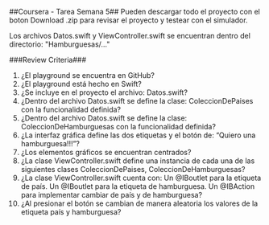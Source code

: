 ##Coursera - Tarea Semana 5##
Pueden descargar todo el proyecto con el boton Download .zip para revisar el proyecto y testear con el simulador.

Los archivos Datos.swift y ViewController.swift se encuentran dentro del directorio: 
"Hamburguesas/..."

###Review Criteria###
1. ¿El playground se encuentra en GitHub?
2. ¿El playground está hecho en Swift?
3. ¿Se incluye en el proyecto el archivo: Datos.swift?
4. ¿Dentro del archivo Datos.swift se define la clase: ColeccionDePaises con la funcionalidad definida?
5. ¿Dentro del archivo Datos.swift se define la clase: ColeccionDeHamburguesas con la funcionalidad definida?
6. ¿La interfaz gráfica define las dos etiquetas y el botón de: “Quiero una hamburguesa!!!”?
7. ¿Los elementos gráficos se encuentran centrados?
8. ¿La clase ViewController.swift define una instancia de cada una de las siguientes clases ColeccionDePaises,  ColeccionDeHamburguesas?
9. ¿La clase ViewController.swift cuenta con: Un @IBoutlet para la etiqueta de país. Un @IBoutlet para la etiqueta de hamburguesa. Un @IBAction para implementar cambiar de país y de hamburguesa?
10. ¿Al presionar el botón se cambian de manera aleatoria los valores de la etiqueta país y hamburguesa?
